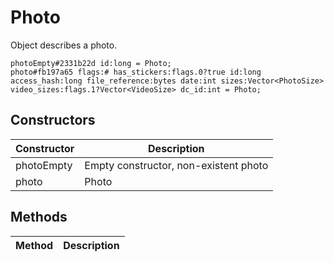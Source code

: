 # Photo
Object describes a photo.

```
photoEmpty#2331b22d id:long = Photo;
photo#fb197a65 flags:# has_stickers:flags.0?true id:long access_hash:long file_reference:bytes date:int sizes:Vector<PhotoSize> video_sizes:flags.1?Vector<VideoSize> dc_id:int = Photo;
```

## Constructors
| Constructor | Description |
| ---- | ----------- |
| photoEmpty | Empty constructor, non-existent photo |
| photo | Photo |


## Methods
| Method | Description |
| ---- | ----------- |


